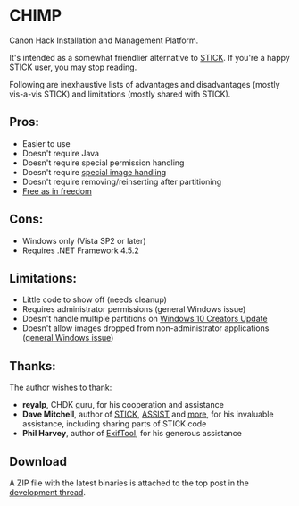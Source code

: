 # CHIMP

Canon Hack Installation and Management Platform.

It's intended as a somewhat friendlier alternative to [STICK](http://www.zenoshrdlu.com/stick/stick.html). If you're a happy STICK user, you may stop reading.

Following are inexhaustive lists of advantages and disadvantages (mostly vis-a-vis STICK) and limitations (mostly shared with STICK).

## Pros:

+ Easier to use
+ Doesn't require Java
+ Doesn't require special permission handling
+ Doesn't require [special image handling](http://www.zenoshrdlu.com/stick/stickextra.html)
+ Doesn't require removing/reinserting after partitioning
+ [Free as in freedom](https://www.gnu.org/licenses/old-licenses/gpl-2.0.txt)

## Cons:

- Windows only (Vista SP2 or later)
- Requires .NET Framework 4.5.2

## Limitations:

- Little code to show off (needs cleanup)
- Requires administrator permissions (general Windows issue)
- Doesn't handle multiple partitions on [Windows 10 Creators Update](https://thewincentral.com/windows-10-creators-update-allows-multiple-partitions-usb-drive/)
- Doesn't allow images dropped from non-administrator applications ([general Windows issue](https://superuser.com/questions/59051/drag-and-drop-file-into-application-under-run-as-administrator)) 

## Thanks:

The author wishes to thank:

* **reyalp**, CHDK guru, for his cooperation and assistance
* **Dave Mitchell**, author of [STICK](http://www.zenoshrdlu.com/stick/stick.html), [ASSIST](http://zenoshrdlu.com/assist/assist.html) and [more](http://www.zenoshrdlu.com/kapstuff/zchdkstuff.html), for his invaluable assistance, including sharing parts of STICK code
* **Phil Harvey**, author of [ExifTool](http://www.sno.phy.queensu.ca/~phil/exiftool/), for his generous assistance

## Download

A ZIP file with the latest binaries is attached to the top post in the [development thread](https://chdk.setepontos.com/index.php?topic=13091).
